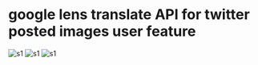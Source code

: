 # google lens translate API for twitter posted images user feature


![s1](https://github.com/c4pt000/google/releases/download/api/google-lens-api-t.png)
![s1](https://github.com/c4pt000/google/releases/download/api/google-translate-twitter.png)
![s1](https://github.com/c4pt000/google/releases/download/api/Screenshot_20240528-181808.3.png)
